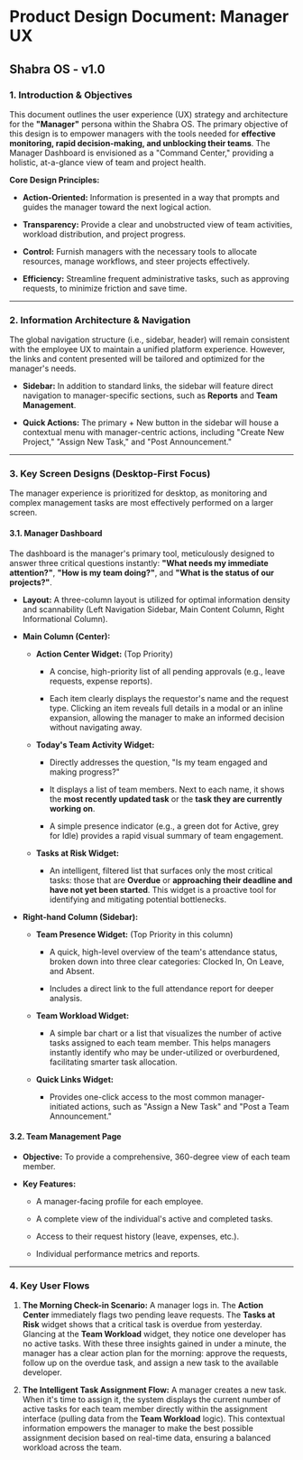 # **Product Design Document: Manager UX**

## Shabra OS - v1.0

### **1. Introduction & Objectives**

This document outlines the user experience (UX) strategy and architecture for the **"Manager"** persona within the Shabra OS. The primary objective of this design is to empower managers with the tools needed for **effective monitoring, rapid decision-making, and unblocking their teams**. The Manager Dashboard is envisioned as a "Command Center," providing a holistic, at-a-glance view of team and project health.

**Core Design Principles:**

- **Action-Oriented:** Information is presented in a way that prompts and guides the manager toward the next logical action.
    
- **Transparency:** Provide a clear and unobstructed view of team activities, workload distribution, and project progress.
    
- **Control:** Furnish managers with the necessary tools to allocate resources, manage workflows, and steer projects effectively.
    
- **Efficiency:** Streamline frequent administrative tasks, such as approving requests, to minimize friction and save time.
    

---

### **2. Information Architecture & Navigation**

The global navigation structure (i.e., sidebar, header) will remain consistent with the employee UX to maintain a unified platform experience. However, the links and content presented will be tailored and optimized for the manager's needs.

- **Sidebar:** In addition to standard links, the sidebar will feature direct navigation to manager-specific sections, such as **Reports** and **Team Management**.
    
- **Quick Actions:** The primary + New button in the sidebar will house a contextual menu with manager-centric actions, including "Create New Project," "Assign New Task," and "Post Announcement."
    

---

### **3. Key Screen Designs (Desktop-First Focus)**

The manager experience is prioritized for desktop, as monitoring and complex management tasks are most effectively performed on a larger screen.

#### **3.1. Manager Dashboard**

The dashboard is the manager's primary tool, meticulously designed to answer three critical questions instantly: **"What needs my immediate attention?"**, **"How is my team doing?"**, and **"What is the status of our projects?"**.

- **Layout:** A three-column layout is utilized for optimal information density and scannability (Left Navigation Sidebar, Main Content Column, Right Informational Column).
    
- **Main Column (Center):**
    
    - **Action Center Widget:** (Top Priority)
        
        - A concise, high-priority list of all pending approvals (e.g., leave requests, expense reports).
            
        - Each item clearly displays the requestor's name and the request type. Clicking an item reveals full details in a modal or an inline expansion, allowing the manager to make an informed decision without navigating away.
            
    - **Today's Team Activity Widget:**
        
        - Directly addresses the question, "Is my team engaged and making progress?"
            
        - It displays a list of team members. Next to each name, it shows the **most recently updated task** or the **task they are currently working on**.
            
        - A simple presence indicator (e.g., a green dot for Active, grey for Idle) provides a rapid visual summary of team engagement.
            
    - **Tasks at Risk Widget:**
        
        - An intelligent, filtered list that surfaces only the most critical tasks: those that are **Overdue** or **approaching their deadline and have not yet been started**. This widget is a proactive tool for identifying and mitigating potential bottlenecks.
            
- **Right-hand Column (Sidebar):**
    
    - **Team Presence Widget:** (Top Priority in this column)
        
        - A quick, high-level overview of the team's attendance status, broken down into three clear categories: Clocked In, On Leave, and Absent.
            
        - Includes a direct link to the full attendance report for deeper analysis.
            
    - **Team Workload Widget:**
        
        - A simple bar chart or a list that visualizes the number of active tasks assigned to each team member. This helps managers instantly identify who may be under-utilized or overburdened, facilitating smarter task allocation.
            
    - **Quick Links Widget:**
        
        - Provides one-click access to the most common manager-initiated actions, such as "Assign a New Task" and "Post a Team Announcement."
            

#### **3.2. Team Management Page**

- **Objective:** To provide a comprehensive, 360-degree view of each team member.
    
- **Key Features:**
    
    - A manager-facing profile for each employee.
        
    - A complete view of the individual's active and completed tasks.
        
    - Access to their request history (leave, expenses, etc.).
        
    - Individual performance metrics and reports.
        

---

### **4. Key User Flows**

1. **The Morning Check-in Scenario:** A manager logs in. The **Action Center** immediately flags two pending leave requests. The **Tasks at Risk** widget shows that a critical task is overdue from yesterday. Glancing at the **Team Workload** widget, they notice one developer has no active tasks. With these three insights gained in under a minute, the manager has a clear action plan for the morning: approve the requests, follow up on the overdue task, and assign a new task to the available developer.
    
2. **The Intelligent Task Assignment Flow:** A manager creates a new task. When it's time to assign it, the system displays the current number of active tasks for each team member directly within the assignment interface (pulling data from the **Team Workload** logic). This contextual information empowers the manager to make the best possible assignment decision based on real-time data, ensuring a balanced workload across the team.